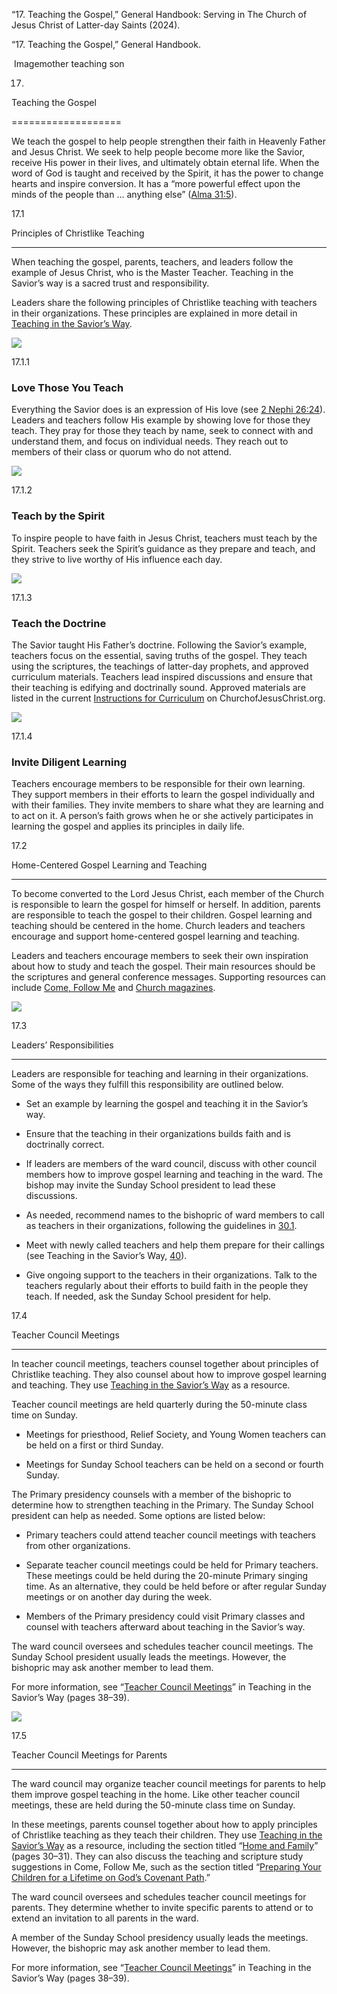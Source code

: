 “17. Teaching the Gospel,” General Handbook: Serving in The Church of Jesus Christ of Latter-day Saints (2024).

“17. Teaching the Gospel,” General Handbook.

![]()  Imagemother teaching son

17.

Teaching the Gospel

===================

We teach the gospel to help people strengthen their faith in Heavenly Father and Jesus Christ. We seek to help people become more like the Savior, receive His power in their lives, and ultimately obtain eternal life. When the word of God is taught and received by the Spirit, it has the power to change hearts and inspire conversion. It has a “more powerful effect upon the minds of the people than … anything else” ([Alma 31:5](/study/scriptures/bofm/alma/31?lang=eng&id=p5#p5)).

17.1

Principles of Christlike Teaching

---------------------------------

When teaching the gospel, parents, teachers, and leaders follow the example of Jesus Christ, who is the Master Teacher. Teaching in the Savior’s way is a sacred trust and responsibility.

Leaders share the following principles of Christlike teaching with teachers in their organizations. These principles are explained in more detail in [Teaching in the Savior’s Way](/study/manual/teaching-in-the-saviors-way-2022?lang=eng).

![](https://www.churchofjesuschrist.org/imgs/https%3A%2F%2Fassets.churchofjesuschrist.org%2F57%2F3d%2F573d78fb7d816b538409e8789b50bf817e76b767%2F573d78fb7d816b538409e8789b50bf817e76b767.jpg/full/!250,/0/default)  

17.1.1

### Love Those You Teach

Everything the Savior does is an expression of His love (see [2 Nephi 26:24](/study/scriptures/bofm/2-ne/26?lang=eng&id=p24#p24)). Leaders and teachers follow His example by showing love for those they teach. They pray for those they teach by name, seek to connect with and understand them, and focus on individual needs. They reach out to members of their class or quorum who do not attend.

![](https://www.churchofjesuschrist.org/imgs/https%3A%2F%2Fassets.churchofjesuschrist.org%2F09%2Ff1%2F09f1f8c42ba0421a18df0297064bfb036034ca3f%2Fteaching_in_the_savior_s_way_collection_cover.jpeg/full/!250,/0/default)  

17.1.2

### Teach by the Spirit

To inspire people to have faith in Jesus Christ, teachers must teach by the Spirit. Teachers seek the Spirit’s guidance as they prepare and teach, and they strive to live worthy of His influence each day.

![](https://www.churchofjesuschrist.org/imgs/https%3A%2F%2Fassets.churchofjesuschrist.org%2Fd7%2Fc3%2Fd7c339909c4ef5aab6e5b45085421eb7dc18649f%2Fd7c339909c4ef5aab6e5b45085421eb7dc18649f.jpg/full/!250,/0/default)  

17.1.3

### Teach the Doctrine

The Savior taught His Father’s doctrine. Following the Savior’s example, teachers focus on the essential, saving truths of the gospel. They teach using the scriptures, the teachings of latter-day prophets, and approved curriculum materials. Teachers lead inspired discussions and ensure that their teaching is edifying and doctrinally sound. Approved materials are listed in the current [Instructions for Curriculum](/study/manual/instructions-for-curriculum-2021/instructions-for-curriculum-2021?lang=eng) on ChurchofJesusChrist.org.

![](https://www.churchofjesuschrist.org/imgs/https%3A%2F%2Fassets.churchofjesuschrist.org%2F4c%2Fc4%2F4cc42448edfdb78a84546d903a89826a230b940a%2F4cc42448edfdb78a84546d903a89826a230b940a.jpg/full/!250,/0/default)  

17.1.4

### Invite Diligent Learning

Teachers encourage members to be responsible for their own learning. They support members in their efforts to learn the gospel individually and with their families. They invite members to share what they are learning and to act on it. A person’s faith grows when he or she actively participates in learning the gospel and applies its principles in daily life.

17.2

Home-Centered Gospel Learning and Teaching

------------------------------------------

To become converted to the Lord Jesus Christ, each member of the Church is responsible to learn the gospel for himself or herself. In addition, parents are responsible to teach the gospel to their children. Gospel learning and teaching should be centered in the home. Church leaders and teachers encourage and support home-centered gospel learning and teaching.

Leaders and teachers encourage members to seek their own inspiration about how to study and teach the gospel. Their main resources should be the scriptures and general conference messages. Supporting resources can include [Come, Follow Me](/study/come-follow-me?lang=eng) and [Church magazines](/study/magazines?lang=eng).

![](https://www.churchofjesuschrist.org/imgs/https%3A%2F%2Fassets.churchofjesuschrist.org%2F33%2Fa7%2F33a7ba2be7e697a9f5638ea06f5bc6c0f7d24f88%2F33a7ba2be7e697a9f5638ea06f5bc6c0f7d24f88.jpeg/full/!250,/0/default)  

17.3

Leaders’ Responsibilities

-------------------------

Leaders are responsible for teaching and learning in their organizations. Some of the ways they fulfill this responsibility are outlined below.

* Set an example by learning the gospel and teaching it in the Savior’s way.

* Ensure that the teaching in their organizations builds faith and is doctrinally correct.

* If leaders are members of the ward council, discuss with other council members how to improve gospel learning and teaching in the ward. The bishop may invite the Sunday School president to lead these discussions.

* As needed, recommend names to the bishopric of ward members to call as teachers in their organizations, following the guidelines in [30.1](/study/manual/general-handbook/30-callings-in-the-church?lang=eng&id=title_number2-p16#title_number2).

* Meet with newly called teachers and help them prepare for their callings (see Teaching in the Savior’s Way, [40](/study/manual/teaching-in-the-saviors-way-2022/12-part-3/16-helping-teachers-succeed?lang=eng)).

* Give ongoing support to the teachers in their organizations. Talk to the teachers regularly about their efforts to build faith in the people they teach. If needed, ask the Sunday School president for help.

17.4

Teacher Council Meetings

------------------------

In teacher council meetings, teachers counsel together about principles of Christlike teaching. They also counsel about how to improve gospel learning and teaching. They use [Teaching in the Savior’s Way](/study/manual/teaching-in-the-saviors-way-2022?lang=eng) as a resource.

Teacher council meetings are held quarterly during the 50-minute class time on Sunday.

* Meetings for priesthood, Relief Society, and Young Women teachers can be held on a first or third Sunday.

* Meetings for Sunday School teachers can be held on a second or fourth Sunday.

The Primary presidency counsels with a member of the bishopric to determine how to strengthen teaching in the Primary. The Sunday School president can help as needed. Some options are listed below:

* Primary teachers could attend teacher council meetings with teachers from other organizations.

* Separate teacher council meetings could be held for Primary teachers. These meetings could be held during the 20-minute Primary singing time. As an alternative, they could be held before or after regular Sunday meetings or on another day during the week.

* Members of the Primary presidency could visit Primary classes and counsel with teachers afterward about teaching in the Savior’s way.

The ward council oversees and schedules teacher council meetings. The Sunday School president usually leads the meetings. However, the bishopric may ask another member to lead them.

For more information, see “[Teacher Council Meetings](/study/manual/teaching-in-the-saviors-way-2022/12-part-3/16-helping-teachers-succeed?lang=eng)” in Teaching in the Savior’s Way (pages 38–39).

![](https://www.churchofjesuschrist.org/imgs/https%3A%2F%2Fassets.churchofjesuschrist.org%2Fd8%2Fa7%2Fd8a7e637c347468a9315648b77e766e2e234579b%2Fd8a7e637c347468a9315648b77e766e2e234579b.jpg/full/!250,/0/default)  

17.5

Teacher Council Meetings for Parents

------------------------------------

The ward council may organize teacher council meetings for parents to help them improve gospel teaching in the home. Like other teacher council meetings, these are held during the 50-minute class time on Sunday.

In these meetings, parents counsel together about how to apply principles of Christlike teaching as they teach their children. They use [Teaching in the Savior’s Way](/study/manual/teaching-in-the-saviors-way-2022?lang=eng) as a resource, including the section titled “[Home and Family](/study/manual/teaching-in-the-saviors-way-2022/12-part-3/13-suggestions-for-a-variety-of-teaching?lang=eng&id=title2-figure1_p1#title2)” (pages 30–31). They can also discuss the teaching and scripture study suggestions in Come, Follow Me, such as the section titled “[Preparing Your Children for a Lifetime on God’s Covenant Path](/study/manual/for-primary-preparing-children-for-a-lifetime-on-gods-covenant-path?lang=eng).”

The ward council oversees and schedules teacher council meetings for parents. They determine whether to invite specific parents to attend or to extend an invitation to all parents in the ward.

A member of the Sunday School presidency usually leads the meetings. However, the bishopric may ask another member to lead them.

For more information, see “[Teacher Council Meetings](/study/manual/teaching-in-the-saviors-way-2022/12-part-3/16-helping-teachers-succeed?lang=eng&id=title3-figure1_p1#title3)” in Teaching in the Savior’s Way (pages 38–39).